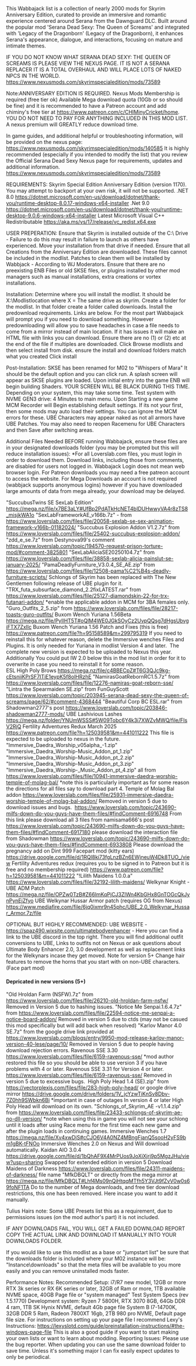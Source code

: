 This Wabbajack list is a collection of nearly 2000 mods for Skyrim Anniversary Edition, curated to provide an immersive and romantic experience centered around Serana from the Dawnguard DLC. Built around the popular mod 'Serana Dead Sexy: The Queen of Screams' and integrated with 'Legacy of the Dragonborn' (Legacy of the Dragonborn), it enhances Serana's appearance, dialogue, and interactions, focusing on mature and intimate themes. 

IF YOU DO NOT KNOW WHAT SERANA DEAD SEXY: THE QUEEN OF SCREAMS IS PLEASE VIEW THE NEXUS PAGE. IT IS NOT A SERANA REPLACER IT IS A TOTAL OVERHAUL AND WILL PLACE LOTS OF NAKED NPCS IN THE WORLD. https://www.nexusmods.com/skyrimspecialedition/mods/73589

Note:ANNIVERSARY EDITION IS REQUIRED.  Nexus Mods Membership is required (free tier ok) Available Mega download quota (10Gb or so should be fine) and it is recommended to have a Patreon account and add chiminy's free tier at https://www.patreon.com/c/CHIMinyCricket/home. YOU DO NOT NEED TO PAY FOR ANYTHING INCLUDED IN THIS MOD LIST. A nexus premium will GREATLY reduce download time. 

In game guides, and additional helpful or troubleshooting information, will be provided on the nexus page: https://www.nexusmods.com/skyrimspecialedition/mods/140585
It is highly recommended (especially if you intended to modify the list) that you review the Official Serana Dead Sexy Nexus page for requirements, updates and additional information. https://www.nexusmods.com/skyrimspecialedition/mods/73589

REQUIREMENTS:
Skyrim Special Edition Anniversary Edition (version 1170).  You may attempt to backport at your own risk, it will not be supported. 
.NET 8.0﻿ https://dotnet.microsoft.com/en-us/download/dotnet/thank-you/runtime-desktop-8.0.17-windows-x64-installer
.Net 9.0  https://dotnet.microsoft.com/en-us/download/dotnet/thank-you/runtime-desktop-9.0.6-windows-x64-installer
Latest Microsoft Visual C++ Redistributable https://aka.ms/vs/17/release/vc_redist.x64.exe


USER PREPERATION: 
Ensure that Skyrim is installed outside of the C:\ Drive - Failure to do this may result in failure to launch as others have experienced. Move your installation from that drive if needed. 
Ensure that all Creations from the Anniversary Edition are downloaded. These files cannot be included in the modlist. Patches to clean them will be installed by Wabbjack - According to WJ Moderators. 
Ensure that there are no preexisting ENB Files or old SKSE files, or plugins installed by other mod managers such as manual installations, extra creations or vortex installations. 

Installation: 
Determine where you will install the modlist. It should be X:\Modlistlocation where X = The same drive as skyrim. 
Create a folder for the modlist.
In that folder create a folder called downloads. 
Install the predownload requirements. Links are below.  For the most part Wabbajack will prompt you if you need to download something. However predownloading will allow you to save headaches in case a file needs to come from a mirror instead of main location. If it has issues it will make an HTML file with links you can download. Ensure there are no (1) or (2) etc at the end of the file if multiples are downloaded. 
Click Browse modlists and then select install from disk. ensure the install and download folders match what you created
Click install

Post-Installation:
SKSE has been renamed for M02 to "Whispers of Mara" It should be the default option and you can click run. 
A splash screen will appear as SKSE plugins are loaded.
Upon initial entry into the game ENB will begin building Shaders. YOUR SCREEN WILL BE BLACK DURING THIS TIME. Depending on your system, this may take some time. Test system with NVME GEN3 drive: 4 Minutes to main menu. 
Upon Starting a new game MCM Recorder will Begin establishing default settings. If its not your first, then some mods may auto load their settings. You can ignore the MCM errors for these. 
UBE Characters may appear naked as not all armors have UBE Patches. 
You may also need to reopen Racemenu for UBE Characters and then Save after switching areas. 

Additional Files Needed BEFORE running Wabbajack, ensure these files are in your designated downloads folder (you may be prompted but this will reduce installation issues): 
*For all Loverslab.com files, you must login in order to download them. Download links, including those from comments, are disabled for users not logged in. Wabbajack Login does not mean web browser login. For Patreon downloads you may need a free patreon account to access the website. For Mega Downloads an account is not required (wabbjack supports anonymous logins) however if you have downloaded large amounts of data  from mega already, your download may be delayed.

"SuccubusTwins SE SexLab Edition" https://mega.nz/file/x7BE3aLY#UfBp2PdATkHcNET4bIDUHwwyVA4r8zTS8_misjkWA1o﻿
"SexLabFrameworkAE_v166b.7z" - from https://www.loverslab.com/files/file/20058-sexlab-se-sex-animation-framework-v166b-01182024/ 
"Succubus Explosion Addon V1.2.7z" from https://www.loverslab.com/files/file/25402-succubus-explosion-addon/ 
"zdd_e_se.7z" from Destynova99's comment https://www.loverslab.com/topic/194570-request-prison-torture-mod/#comment-3825801 
"SexLabAliciaSE20250104.7z" from https://www.loverslab.com/files/file/38858-sexlab-alicia-painslut-se-january-2025/ 
"PamaDeadlyFurniture_V3.0.4_SE_AE.zip" from https://www.loverslab.com/files/file/12508-pama%C2%B4s-deadly-furniture-scripts/ 
Schlongs of Skyrim has been replaced with The New Gentlemen﻿ following release of UBE plugin for it. 
"TRX_futa_subsurface_diamond_2.2fixLATEST.rar" from https://www.loverslab.com/files/file/25127-diamondskin-22-for-trx-futanari-addon/ *enable the applicable addon in MCM for 3BA females only. 
"Guro_Outfits_2_5.zip" from https://www.loverslab.com/files/file/28217-toasts-guro-outfits/ 
Buxom Wench Yuriana 1.56Beta https://mega.nz/file/PyIlHT5T#oQlM4WE0JGkSOyCz2UvpQQsg7dHgsUbvgiFTX7ZxIlc
Buxom Wench Yuriana 1.56 Patch and Fixes (this is free) https://www.patreon.com/file?h=95158589&m=299795319 If you need to reinstall this for whatever reason, delete the Immersive wenches Files and Plugins. It is only needed for Yuriana in modlist Version 4 and later. ﻿ The complete new version is expected to be uploaded to Nexus this year. Additionally You could put IW 2.0 below this in the mod list in order for it to overwrite in case you need to reinstall it for some reason.  
ESL High Poly Brows   https://mega.nz/file/c4BBECpZ#T6G3QJc9kg-cEtsniiKPrSF7ITiE1eypK5f8olHRzhE
"NamirasGoatRebornRC1.5.7z" from https://www.loverslab.com/files/file/12276-namiras-goat-reborn-sse/ 
"Lintra the Spearmaiden SE.zip" from FunGuyScott https://www.loverslab.com/topic/203945-serana-dead-sexy-the-queen-of-screams/page/62/#comment-4368444 
"Beautiful Corp BC ESL.rar" from Shadowman2777's post https://www.loverslab.com/topic/203846-shadowman2777-mods/ 
UBE Lashivious Lashes https://mega.nz/folder/YNUmWSSS#5W09Tobc6Y4k3i7XWZvMWQ/file/FIsV2RjQ
Fertility Adventures Redux March 2025 https://www.patreon.com/file?h=125039581&m=441011222 This file is expected to be uploaded to nexus in the future. ﻿﻿
"Immersive_Daedra_Worship_v05alpha_-1.zip" "Immersive_Daedra_Worship-Music_Addon_pt_1.zip" "Immersive_Daedra_Worship-Music_Addon_pt_2.zip" "Immersive_Daedra_Worship-Music_Addon_pt_3.zip" "Immersive_Daedra_Worship-_Music_Addon_pt_4.zip" all from https://www.loverslab.com/files/file/10941-immersive-daedra-worship-temple-of-molag-bal/ *note this is particularly important as for some reason the directions for all files say to download part 4.
Temple of Molag Bal addon https://www.loverslab.com/files/file/25931-immersive-daedra-worship-temple-of-molag-bal-addon/ Removed in version 5 due to download issues and bugs. ﻿
https://www.loverslab.com/topic/243690-milfs-down-do-you-guys-have-them-files/#findComment-6916748﻿  From this link please download all 3 files from namisama666's post
https://www.loverslab.com/topic/243690-milfs-down-do-you-guys-have-them-files/#findComment-6917180 please download the interaction file from Shadowman
﻿﻿https://www.loverslab.com/topic/243690-milfs-down-do-you-guys-have-them-files/#findComment-6933808 Please download the pregnancy add on﻿
Dint 999 Facepart mod (kitty ears) https://drive.google.com/file/d/1RQl8ki73fgLnzBZn6EWjneuW4Dk8TUO_/view
Fertility Adventures redux (requires you to be signed in to Patreon but it is free and no membership required) https://www.patreon.com/file?h=125039581&m=441011222
"!Lilith Maidens 1.0.0.a" https://www.loverslab.com/files/file/32192-lilith-maidens/
Welkynar Knight - UBE ADM Patch https://mega.nz/file/OPZw0TzB#Z66lmKqPjCJ3ZlWn4KbGHx8GnTOGcQkJynPynEjZfyo 
UBE Welkynar Hussar Armor patch (requires OG from Nexus) https://www.mediafire.com/file/6jq0ixmr9n45phc/UBE_2.0_Welkynar_Hussar_Armor.7z/file

OPTIONAL BUT HIGHLY RECOMMENDED: UBE WEBSITE - https://spaz490.wixsite.com/ultimatebodyenhancer -  Here you can find a link to the UBE discord in the top right. There you will find additional outfit conversions to UBE, Links to outfits not on Nexus or ask questions about Ultimate Body Enhancer 2.0, 3.0 development as well as replacement links for the Welkynars incase they get moved. 
Note for version 5+ Change hair features to remove the horns that you start with on non-UBE characters. (Face part mod)﻿﻿

#### Depricated in new versions (5+) #####
"Old Hroldan Farm (NSFW).7z" from https://www.loverslab.com/files/file/26210-old-hroldan-farm-nsfw/  Removed in Version 5 due to hashing issues. 
"Notice Me Senpai.1.6.4.7z" from https://www.loverslab.com/files/file/22594-notice-me-senpai-a-notice-board-addon/   Removed in version 5 due to ctds (may not be casued this mod specifically but will add back when resolved)
"Karlov Manor 4.0 SE.7z" from the google drive link provided at https://www.loverslab.com/blogs/entry/9950-mod-release-karlov-manor-version-40-lese/page/10/  Removed in Version 5 due to people having download rejection errors. 
Ravenous SSE 3.30 https://www.loverslab.com/files/file/6159-ravenous-sse/  *mod author restored this file so you should be able to use version 3 if you have problems with 4 or later. 
﻿Ravenous SSE 3.31 for Version 4 or later. https://www.loverslab.com/files/file/6159-ravenous-sse/  Removed in version 5 due to excessive bugs. ﻿
High Poly Head 1.4 (SE).zip" from https://vectorplexis.com/files/file/283-high-poly-head/ or google drive mirror https://drive.google.com/drive/folders/1V_jcYzwTiKnSv8Dbv-7Z0hh9SWbkn6Bi *important in case of outages 
In version 4 or later High Poly Head will download on its own. 
"Schlongs_of_Skyrim_AE -v1.1.4.zip" from https://www.loverslab.com/files/file/23433-schlongs-of-skyrim-ae-no-dll-version/ *note when using this in game you will not see your schlong until it loads after using Race menu for the first time each new game and after the plugin loads in continuing games. 
Immersive Wenches 1.7 https://mega.nz/file/Xv4xwDjS#cCJO6V4A0NZ4MBngFjanQ5sooH2yFS9bm1gBK-tFNOo 
Immersive Wenches 2.0 on Nexus and Will download automatically. 
Kaidan AIO 3.0.4 https://drive.google.com/file/d/1bQhAF9X4MrPUos9JoXiXjrj9p5MgzJHu/view?usp=sharing  Swapped for extended edition in version 5
Download Maidens of Darkness https://www.loverslab.com/files/file/24311-maidens-of-darkness/ file name "MfkDBQLT" or directly from the mega mirror at https://mega.nz/file/MfkDBQLT#Lhf4Ms09nQiHtqqMTfh5Y3VJt9fZvV0w0s69foNF1TA Do to the number of Mega downloads, and free tier download restrictions, this one has been removed. Here incase you want to add it manually. ﻿

Tulius Hairs note: Some UBE Presets list this as a requirement, due to permissions issues (on the mod author's part) it is not included. 

IF ANY DOWNLOADS FAIL, YOU WILL GET A FAILED DOWNLOAD REPORT COPY THE ACTUAL LINK AND DOWNLOAD IT MANUALLY INTO YOUR DOWNLOADS FOLDER.

If you would like to use this modlist as a base or "jumpstart list" be sure that the downloads folder is included where your M02 instance will be: "Instance\downloads" so that the meta files will be available to you more easily and you can remove uninstalled mods faster. 

Performance Notes:
Recommended Setup: i7/R7 new model, 12GB or more RTX 3k series or RX 6K series or later, 32GB of Ram or more, 1TB available NVME space, 40GB Page file or "system managed" 
Test System Specs (rev 1.5.1770) Development system: Ryzen 7 5800H, RTX 3070 8GB, 64Gb DDR 4 ram, 1TB SK Hynix NVME, default 4Gb page file 
System B I7-14700K, 32GB DDR 5 Ram, Radeon 7800XT 16gb, 2TB 980 pro NVME, Default page file size.
For instructions on setting up your page file I recommend Lexy's Instructions: https://lexyslotd.com/guide/preinstallation-instructions/#the-windows-page-file This is also a good guide if you want to start making your own lists or want to learn about modding. 
Reporting Issues:
﻿Please use the bug reporter. When updating you can use the same download folder to save time. Unless it's something major I can fix easily expect updates to only be periodical.
